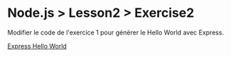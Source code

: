 # Node.js > Lesson2 > Exercise2

Modifier le code de l'exercice 1 pour générer le Hello World avec Express.

[Express Hello World](https://expressjs.com/en/starter/hello-world.html)
